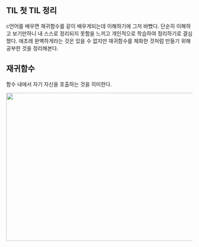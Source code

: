 ## TIL 첫 TIL 정리
c언어를 배우면 재귀함수를 같이 배우게되는데 이해하기에 그저 바빴다. 단순히 이해하고 보기만하니 내 스스로 정리되지 못함을 느끼고 개인적으로 학습하여 정리하기로 결심했다.
애초레 완벽하게라는 것은 있을 수 없지만 재귀함수를 체화한 것처럼 만들기 위해 공부한 것을 정리해본다.
## 재귀함수
함수 내에서 자기 자신을 호출하는 것을 의미한다.

<img src="https://user-images.githubusercontent.com/80398170/167287017-90588849-0cf4-45bc-9d04-e3671827b5b4.png"  width="700" height="400">
